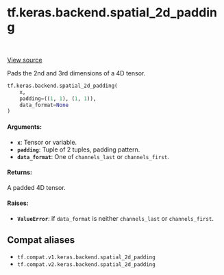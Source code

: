 <div itemscope itemtype="http://developers.google.com/ReferenceObject">
<meta itemprop="name" content="tf.keras.backend.spatial_2d_padding" />
<meta itemprop="path" content="Stable" />
</div>

# tf.keras.backend.spatial_2d_padding

<!-- Insert buttons and diff -->

<table class="tfo-notebook-buttons tfo-api" align="left">
</table>

<a target="_blank" href="/code/stable/tensorflow/python/keras/backend.py">View source</a>



Pads the 2nd and 3rd dimensions of a 4D tensor.

``` python
tf.keras.backend.spatial_2d_padding(
    x,
    padding=((1, 1), (1, 1)),
    data_format=None
)
```



<!-- Placeholder for "Used in" -->


#### Arguments:


* <b>`x`</b>: Tensor or variable.
* <b>`padding`</b>: Tuple of 2 tuples, padding pattern.
* <b>`data_format`</b>: One of `channels_last` or `channels_first`.


#### Returns:

A padded 4D tensor.



#### Raises:


* <b>`ValueError`</b>: if `data_format` is neither
    `channels_last` or `channels_first`.

## Compat aliases

* `tf.compat.v1.keras.backend.spatial_2d_padding`
* `tf.compat.v2.keras.backend.spatial_2d_padding`


